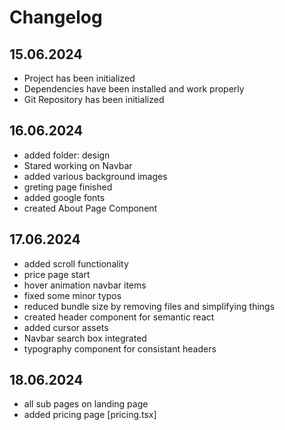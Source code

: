 # Changelog 

## 15.06.2024
* Project has been initialized
* Dependencies have been installed and work properly
* Git Repository has been initialized

## 16.06.2024
* added folder: design
* Stared working on Navbar
* added various background images
* greting page finished
* added google fonts
* created About Page Component

## 17.06.2024
 * added scroll functionality
 * price page start
 * hover animation navbar items
 * fixed some minor typos
 * reduced bundle size by removing files and simplifying things
 * created header component for semantic react
 * added cursor assets
 * Navbar search box integrated
 * typography component for consistant headers

## 18.06.2024
* all sub pages on landing page
* added pricing page [pricing.tsx]